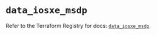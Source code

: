 # `data_iosxe_msdp`

Refer to the Terraform Registry for docs: [`data_iosxe_msdp`](https://registry.terraform.io/providers/ciscodevnet/iosxe/0.9.3/docs/data-sources/msdp).
